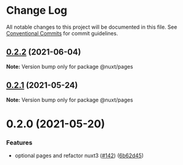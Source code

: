 # Change Log

All notable changes to this project will be documented in this file.
See [Conventional Commits](https://conventionalcommits.org) for commit guidelines.

## [0.2.2](https://github.com/nuxt/framework/compare/@nuxt/pages@0.2.1...@nuxt/pages@0.2.2) (2021-06-04)

**Note:** Version bump only for package @nuxt/pages





## [0.2.1](https://github.com/nuxt/framework/compare/@nuxt/pages@0.2.0...@nuxt/pages@0.2.1) (2021-05-24)

**Note:** Version bump only for package @nuxt/pages





# 0.2.0 (2021-05-20)


### Features

* optional pages and refactor nuxt3 ([#142](https://github.com/nuxt/framework/issues/142)) ([6b62d45](https://github.com/nuxt/framework/commit/6b62d456d7fe8c9dd92803a30dcebf0d481f65c7))
